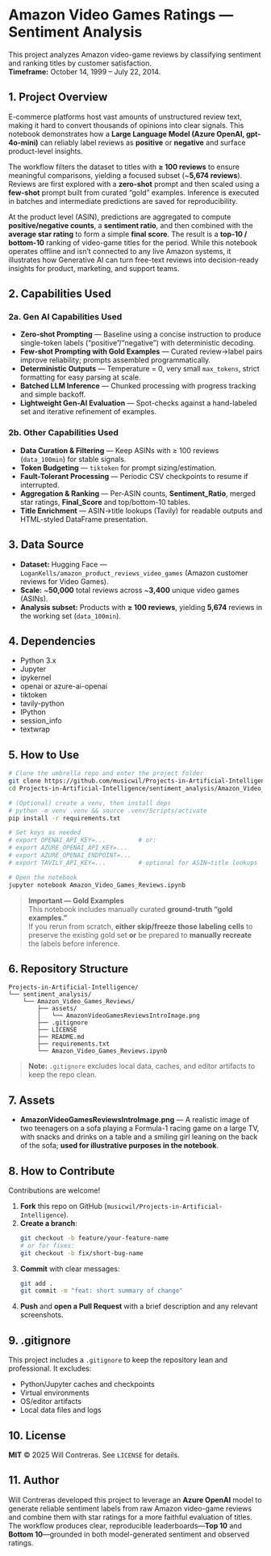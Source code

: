 # Amazon Video Games Ratings — Sentiment Analysis

This project analyzes Amazon video-game reviews by classifying sentiment and ranking titles by customer satisfaction.  
**Timeframe:** October 14, 1999 – July 22, 2014.

## 1. Project Overview
E-commerce platforms host vast amounts of unstructured review text, making it hard to convert thousands of opinions into clear signals. This notebook demonstrates how a **Large Language Model (Azure OpenAI, gpt-4o-mini)** can reliably label reviews as **positive** or **negative** and surface product-level insights.

The workflow filters the dataset to titles with **≥ 100 reviews** to ensure meaningful comparisons, yielding a focused subset (~**5,674 reviews**). Reviews are first explored with a **zero-shot** prompt and then scaled using a **few-shot** prompt built from curated “gold” examples. Inference is executed in batches and intermediate predictions are saved for reproducibility.

At the product level (ASIN), predictions are aggregated to compute **positive/negative counts**, a **sentiment ratio**, and then combined with the **average star rating** to form a simple **final score**. The result is a **top-10 / bottom-10** ranking of video-game titles for the period. While this notebook operates offline and isn’t connected to any live Amazon systems, it illustrates how Generative AI can turn free-text reviews into decision-ready insights for product, marketing, and support teams.

## 2. Capabilities Used

### 2a. Gen AI Capabilities Used
- **Zero-shot Prompting** — Baseline using a concise instruction to produce single-token labels (“positive”/“negative”) with deterministic decoding.  
- **Few-shot Prompting with Gold Examples** — Curated review→label pairs improve reliability; prompts assembled programmatically.  
- **Deterministic Outputs** — Temperature = 0, very small `max_tokens`, strict formatting for easy parsing at scale.  
- **Batched LLM Inference** — Chunked processing with progress tracking and simple backoff.  
- **Lightweight Gen-AI Evaluation** — Spot-checks against a hand-labeled set and iterative refinement of examples.

### 2b. Other Capabilities Used
- **Data Curation & Filtering** — Keep ASINs with ≥ 100 reviews (`data_100min`) for stable signals.  
- **Token Budgeting** — `tiktoken` for prompt sizing/estimation.  
- **Fault-Tolerant Processing** — Periodic CSV checkpoints to resume if interrupted.  
- **Aggregation & Ranking** — Per-ASIN counts, **Sentiment_Ratio**, merged star ratings, **Final_Score** and top/bottom-10 tables.  
- **Title Enrichment** — ASIN→title lookups (Tavily) for readable outputs and HTML-styled DataFrame presentation.

## 3. Data Source
- **Dataset:** Hugging Face — `LoganKells/amazon_product_reviews_video_games` (Amazon customer reviews for Video Games).  
- **Scale:** ~**50,000** total reviews across ~**3,400** unique video games (ASINs).  
- **Analysis subset:** Products with **≥ 100 reviews**, yielding **5,674** reviews in the working set (`data_100min`).

## 4. Dependencies
- Python 3.x  
- Jupyter  
- ipykernel  
- openai or azure-ai-openai  
- tiktoken  
- tavily-python  
- IPython  
- session_info  
- textwrap

## 5. How to Use
```bash
# Clone the umbrella repo and enter the project folder
git clone https://github.com/musicwil/Projects-in-Artificial-Intelligence.git
cd Projects-in-Artificial-Intelligence/sentiment_analysis/Amazon_Video_Games_Reviews

# (Optional) create a venv, then install deps
# python -m venv .venv && source .venv/Scripts/activate
pip install -r requirements.txt

# Set keys as needed
# export OPENAI_API_KEY=...         # or:
# export AZURE_OPENAI_API_KEY=... 
# export AZURE_OPENAI_ENDPOINT=...
# export TAVILY_API_KEY=...         # optional for ASIN→title lookups

# Open the notebook
jupyter notebook Amazon_Video_Games_Reviews.ipynb
```

> **Important — Gold Examples**  
> This notebook includes manually curated **ground-truth “gold examples.”**  
> If you rerun from scratch, **either skip/freeze those labeling cells** to preserve the existing gold set **or** be prepared to **manually recreate** the labels before inference.

## 6. Repository Structure
```text
Projects-in-Artificial-Intelligence/
└── sentiment_analysis/
    └── Amazon_Video_Games_Reviews/
        ├── assets/
        │   └── AmazonVideoGamesReviewsIntroImage.png
        ├── .gitignore
        ├── LICENSE
        ├── README.md
        ├── requirements.txt
        └── Amazon_Video_Games_Reviews.ipynb
```
> **Note:** `.gitignore` excludes local data, caches, and editor artifacts to keep the repo clean.

## 7. Assets
- **AmazonVideoGamesReviewsIntroImage.png** — A realistic image of two teenagers on a sofa playing a Formula-1 racing game on a large TV, with snacks and drinks on a table and a smiling girl leaning on the back of the sofa; **used for illustrative purposes in the notebook**.

## 8. How to Contribute
Contributions are welcome!

1. **Fork** this repo on GitHub (`musicwil/Projects-in-Artificial-Intelligence`).  
2. **Create a branch**:
   ```bash
   git checkout -b feature/your-feature-name
   # or for fixes:
   git checkout -b fix/short-bug-name
   ```
3. **Commit** with clear messages:
   ```bash
   git add .
   git commit -m "feat: short summary of change"
   ```
4. **Push** and **open a Pull Request** with a brief description and any relevant screenshots.

## 9. .gitignore
This project includes a `.gitignore` to keep the repository lean and professional. It excludes:
- Python/Jupyter caches and checkpoints  
- Virtual environments  
- OS/editor artifacts  
- Local data files and logs

## 10. License
**MIT** © 2025 Will Contreras. See `LICENSE` for details.

## 11. Author
Will Contreras developed this project to leverage an **Azure OpenAI** model to generate reliable sentiment labels from raw Amazon video-game reviews and combine them with star ratings for a more faithful evaluation of titles. The workflow produces clear, reproducible leaderboards—**Top 10** and **Bottom 10**—grounded in both model-generated sentiment and observed ratings.
